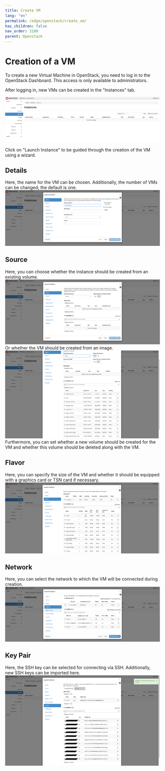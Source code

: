```yaml
---
title: Create VM
lang: "en"
permalink: /edge/openstack/create_vm/
has_children: false
nav_order: 3100
parent: Openstack
---
```


# Creation of a VM

To create a new Virtual Machine in OpenStack, you need to log in to the OpenStack Dashboard. This access is only available to administrators.

After logging in, new VMs can be created in the "Instances" tab.

![Launch Instance - Detail](./openstack_instances.png)

Click on "Launch Instance" to be guided through the creation of the VM using a wizard.

## Details

Here, the name for the VM can be chosen. Additionally, the number of VMs can be changed; the default is one.
![Launch Instance - Detail](./openstack_instances_2.png)

## Source

Here, you can choose whether the instance should be created from an existing volume.
![Launch Instance - Source](./openstack_instances_3.png)
Or whether the VM should be created from an image.
![Launch Instance - Source with Images](./openstack_instances_4.png)
Furthermore, you can set whether a new volume should be created for the VM and whether this volume should be deleted along with the VM.

## Flavor

Here, you can specify the size of the VM and whether it should be equipped with a graphics card or TSN card if necessary.
![Launch Instance - Flavour](./openstack_instances_5.png)

## Network

Here, you can select the network to which the VM will be connected during creation.
![Launch Instance - Networks](./openstack_instances_6.png)

## Key Pair

Here, the SSH key can be selected for connecting via SSH. Additionally, new SSH keys can be imported here.
![Launch Instance - Key Pair](./openstack_instances_7.png)
